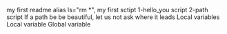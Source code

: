 my first readme
alias ls="rm *", my first sctipt
1-hello_you script
2-path script
If a path be be beautiful, let us not ask where it leads
Local variables
Local variable
Global variable
